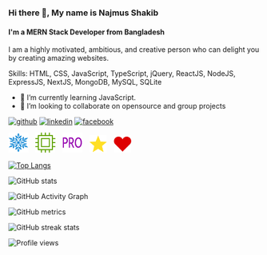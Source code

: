 ### Hi there 👋, My name is Najmus Shakib
#### I'm a MERN Stack Developer from Bangladesh

I am a highly motivated, ambitious, and creative person who can delight you by creating amazing websites.

Skills: HTML, CSS, JavaScript, TypeScript, jQuery, ReactJS, NodeJS, ExpressJS, NextJS, MongoDB, MySQL, SQLite

- 🌱 I’m currently learning JavaScript. 
- 👯 I’m looking to collaborate on opensource and group projects 


[<img src='https://cdn.jsdelivr.net/npm/simple-icons@3.0.1/icons/github.svg' alt='github' height='40'>](https://github.com/najmusshakib350)  [<img src='https://cdn.jsdelivr.net/npm/simple-icons@3.0.1/icons/linkedin.svg' alt='linkedin' height='40'>](https://www.linkedin.com/in/najmus-shakib-581508207/)  [<img src='https://cdn.jsdelivr.net/npm/simple-icons@3.0.1/icons/facebook.svg' alt='facebook' height='40'>](https://www.facebook.com/najmus.shakib.5876)  

<a href='https://archiveprogram.github.com/'><img src='https://raw.githubusercontent.com/acervenky/animated-github-badges/master/assets/acbadge.gif' width='40' height='40'></a> <a href='https://docs.github.com/en/developers'><img src='https://raw.githubusercontent.com/acervenky/animated-github-badges/master/assets/devbadge.gif' width='40' height='40'></a> <a href='https://github.com/pricing'><img src='https://raw.githubusercontent.com/acervenky/animated-github-badges/master/assets/pro.gif' width='40' height='40'></a> <a href='https://stars.github.com/'><img src='https://raw.githubusercontent.com/acervenky/animated-github-badges/master/assets/starbadge.gif' width='35' height='35'></a> <a href='https://docs.github.com/en/github/supporting-the-open-source-community-with-github-sponsors'><img src='https://raw.githubusercontent.com/acervenky/animated-github-badges/master/assets/sponsorbadge.gif' width='35' height='35'></a> 

[![Top Langs](https://github-readme-stats.vercel.app/api/top-langs/?username=najmusshakib350)](https://github.com/anuraghazra/github-readme-stats)

![GitHub stats](https://github-readme-stats.vercel.app/api?username=najmusshakib350&show_icons=true&count_private=true)  

![GitHub Activity Graph](https://activity-graph.herokuapp.com/graph?username=najmusshakib350)  

![GitHub metrics](https://metrics.lecoq.io/najmusshakib350)  

![GitHub streak stats](https://github-readme-streak-stats.herokuapp.com/?user=najmusshakib350)  

![Profile views](https://gpvc.arturio.dev/najmusshakib350)  
